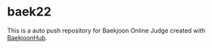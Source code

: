 # baek22
This is a auto push repository for Baekjoon Online Judge created with [BaekjoonHub](https://github.com/BaekjoonHub/BaekjoonHub).
